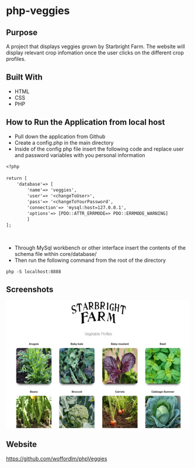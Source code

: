 # php-veggies

## Purpose
A project that displays veggies grown by Starbright Farm. The website will display relevant crop infomation once the user clicks on the different crop profiles. 

## Built With
* HTML
* CSS
* PHP
## How to Run the Application from local host

* Pull down the application from Github
* Create a config.php in the main directory
* Inside of the config  php file insert the following code and replace user and password variables with you personal information

```
<?php

return [
    'database'=> [
        'name'=> 'veggies',
        'user'=> '<changeToUser>',
        'pass'=> '<changeToYourPassword',
        'connection'=> 'mysql:host=127.0.0.1',
        'options'=> [PDO::ATTR_ERRMODE=> PDO::ERRMODE_WARNING]
        ]
];



```

* Through MySql workbench or other interface insert the contents of the schema file within core/database/
* Then run the following command from the root of the directory 

```
php -S localhost:8888

```
## Screenshots
![](./images/screenShot.png)


## Website
https://github.com/woffordlm/phpVeggies